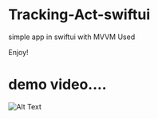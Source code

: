 # Tracking-Act-swiftui

simple app in swiftui with MVVM Used




Enjoy!

#  demo video....




![Alt Text](https://j.gifs.com/q7zoJD.gif)
